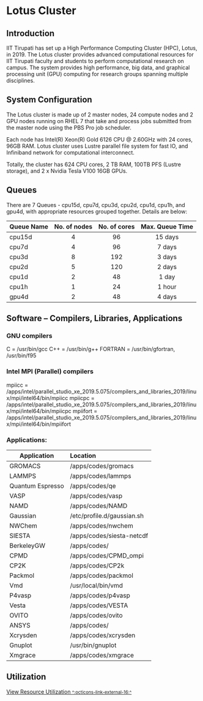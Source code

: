 # Lotus Cluster

## Introduction
IIT Tirupati has set up a High Performance Computing Cluster (HPC), Lotus, in 2019. The Lotus cluster provides advanced computational resources for IIT Tirupati faculty and students to perform computational research on campus. The system provides high performance, big data, and graphical processing unit (GPU) computing for research groups spanning multiple disciplines.

## System Configuration
The Lotus cluster is made up of 2 master nodes, 24 compute nodes and 2 GPU nodes running on RHEL 7 that take and process jobs submitted from the master node using the PBS Pro job scheduler.

Each node has Intel(R) Xeon(R) Gold 6126 CPU @ 2.60GHz with 24 cores, 96GB RAM. Lotus cluster uses Lustre parallel file system for fast IO, and Infiniband network for computational interconnect. 

Totally, the cluster has 624 CPU cores, 2 TB RAM, 100TB PFS (Lustre storage), and 2 x Nvidia Tesla V100 16GB GPUs. 

## Queues

There are 7 Queues - cpu15d, cpu7d, cpu3d, cpu2d, cpu1d, cpu1h, and gpu4d, with appropriate resources grouped together. Details are below:

 Queue Name | No. of nodes | No. of cores | Max. Queue Time 
------------|:------------:|:------------:|:---------------:
cpu15d      |4             | 96           | 15 days
cpu7d       |4             | 96           | 7 days
cpu3d       |8             | 192          | 3 days
cpu2d       |5             | 120          | 2 days
cpu1d       |2             | 48           | 1 day
cpu1h       |1             | 24           | 1 hour
gpu4d       |2             | 48           | 4 days

## Software – Compilers, Libraries, Applications

### GNU compilers

C = /usr/bin/gcc
C++ = /usr/bin/g++
FORTRAN = /usr/bin/gfortran, /usr/bin/f95

### Intel MPI (Parallel) compilers

mpiicc = /apps/intel/parallel_studio_xe_2019.5.075/compilers_and_libraries_2019/linux/mpi/intel64/bin/mpiicc
mpiicpc = /apps/intel/parallel_studio_xe_2019.5.075/compilers_and_libraries_2019/linux/mpi/intel64/bin/mpiicpc
mpiifort = /apps/intel/parallel_studio_xe_2019.5.075/compilers_and_libraries_2019/linux/mpi/intel64/bin/mpiifort

### Applications:

Application |Location
------------|:------------
GROMACS     |/apps/codes/gromacs
LAMMPS      |/apps/codes/lammps
Quantum Espresso|/apps/codes/qe
VASP        |/apps/codes/vasp
NAMD        |/apps/codes/NAMD
Gaussian    | /etc/profile.d/gaussian.sh
NWChem      |/apps/codes/nwchem
SIESTA      |/apps/codes/siesta-netcdf
BerkeleyGW  |/apps/codes/
CPMD        |/apps/codes/CPMD_ompi
CP2K        | /apps/codes/CP2k
Packmol     |/apps/codes/packmol
Vmd         |/usr/local/bin/vmd
P4vasp      |/apps/codes/p4vasp
Vesta       |/apps/codes/VESTA
OVITO       |/apps/codes/ovito
ANSYS       |/apps/codes/
Xcrysden    |/apps/codes/xcrysden
Gnuplot     |/usr/bin/gnuplot
Xmgrace     |/apps/codes/xmgrace

## Utilization
[View Resource Utilization <small>^:octicons-link-external-16:^</small>]()